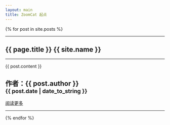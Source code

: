 ```yaml
---
layout: main
title: ZoomCat 起点
---
```

{% for post in site.posts %}
<div class="box">
  <div class="row">
    <div class="col-lg-12 text-center">
      <hr>
      <h2 class="intro-text text-center">{{ page.title }} <strong>{{ site.name }}</strong></h2>
      <hr>
      <p>{{ post.content }}</p>
      <h2>作者：{{ post.author }}<br><small>{{ post.date | date_to_string }}</small></h2>
      <a href="{{ post.url }}" class="btn btn-default btn-lg">阅读更多</a>
      <hr>
    </div>
  </div>
</div>
{% endfor %}
